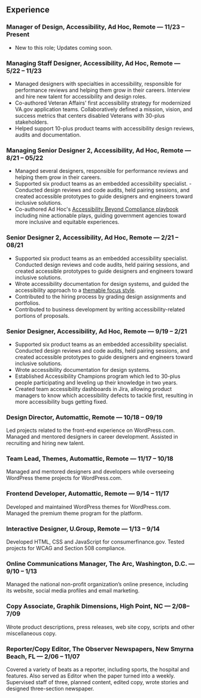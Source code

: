 ## Experience

### Manager of Design, Accessibility, Ad Hoc, Remote — 11/23 – Present

- New to this role; Updates coming soon.

### Managing Staff Designer, Accessibility, Ad Hoc, Remote — 5/22 – 11/23

- Managed designers with specialties in accessibility, responsible for performance reviews and helping them grow in their careers. Interview and hire new talent for accessibility and design roles.
- Co-authored Veteran Affairs' first accessibility strategy for modernized VA.gov application teams. Collaboratively defined a mission, vision, and success metrics that centers disabled Veterans with 30-plus stakeholders.
- Helped support 10-plus product teams with accessibility design reviews, audits and documentation.

### Managing Senior Designer 2, Accessibility, Ad Hoc, Remote — 8/21 – 05/22

- Managed several designers, responsible for performance reviews and helping them grow in their careers.
- Supported six product teams as an embedded accessibility specialist. - Conducted design reviews and code audits, held pairing sessions, and created accessible prototypes to guide designers and engineers toward inclusive solutions.
- Co-authored Ad Hoc's [Accessibility Beyond Compliance playbook](https://adhoc.team/playbook-accessibility/) including nine actionable plays, guiding government agencies toward more inclusive and equitable experiences.

### Senior Designer 2, Accessibility, Ad Hoc, Remote — 2/21 – 08/21

- Supported six product teams as an embedded accessibility specialist. Conducted design reviews and code audits, held pairing sessions, and created accessible prototypes to guide designers and engineers toward inclusive solutions.
- Wrote accessibility documentation for design systems, and guided the accessibility approach to a [themable focus style](https://adhoc.team/2022/02/08/creating-focus-style-for-themable-design-system/).
- Contributed to the hiring process by grading design assignments and portfolios.
- Contributed to business development by writing accessibility-related portions of proposals.

### Senior Designer, Accessibility, Ad Hoc, Remote — 9/19 – 2/21

- Supported six product teams as an embedded accessibility specialist. Conducted design reviews and code audits, held pairing sessions, and created accessible prototypes to guide designers and engineers toward inclusive solutions.
- Wrote accessibility documentation for design systems.
- Established Accessibility Champions program which led to 30-plus people participating and leveling up their knowledge in two years.
- Created team accessibility dashboards in Jira, allowing product managers to know which accessibility defects to tackle first, resulting in more accessibility bugs getting fixed.

### Design Director, Automattic, Remote — 10/18 – 09/19

Led projects related to the front-end experience on WordPress.com. Managed and mentored designers in career development. Assisted in recruiting and hiring new talent.

### Team Lead, Themes, Automattic, Remote — 11/17 – 10/18

Managed and mentored designers and developers while overseeing WordPress theme projects for WordPress.com.

### Frontend Developer, Automattic, Remote — 9/14 – 11/17

Developed and maintained WordPress themes for WordPress.com. Managed the premium theme program for the platform.

### Interactive Designer, U.Group, Remote — 1/13 – 9/14

Developed HTML, CSS and JavaScript for consumerfinance.gov. Tested projects for WCAG and Section 508 compliance.

### Online Communications Manager, The Arc, Washington, D.C. — 9/10 – 1/13

Managed the national non-profit organization’s online presence, including its website, social media profiles and email marketing.

### Copy Associate, Graphik Dimensions, High Point, NC — 2/08– 7/09

Wrote product descriptions, press releases, web site copy, scripts and other miscellaneous copy.

### Reporter/Copy Editor, The Observer Newspapers, New Smyrna Beach, FL — 2/06 – 11/07

Covered a variety of beats as a reporter, including sports, the hospital and features. Also served as Editor when the paper turned into a weekly. Supervised staff of three, planned content, edited copy, wrote stories and designed three-section newspaper.
